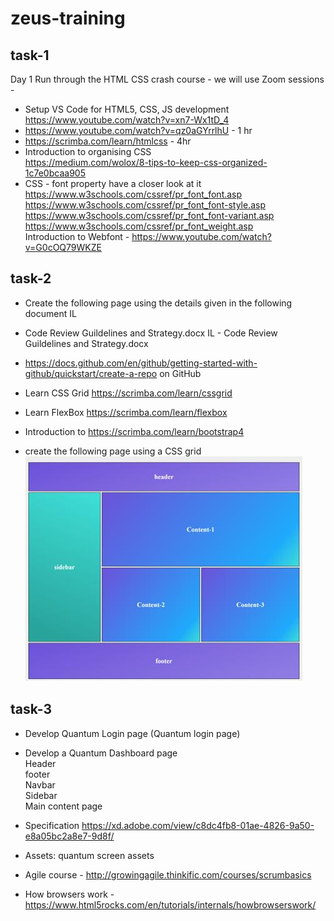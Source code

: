 # zeus-training

## task-1
Day 1 Run through the HTML CSS crash course - we will use Zoom sessions -  

- Setup VS Code for HTML5, CSS, JS development<br>
https://www.youtube.com/watch?v=xn7-Wx1tD_4 <br>
- https://www.youtube.com/watch?v=qz0aGYrrlhU  - 1 hr 
- https://scrimba.com/learn/htmlcss  - 4hr 
- Introduction to organising CSS  
https://medium.com/wolox/8-tips-to-keep-css-organized-1c7e0bcaa905 
- CSS - font property have a closer look at it<br> 
https://www.w3schools.com/cssref/pr_font_font.asp 
https://www.w3schools.com/cssref/pr_font_font-style.asp 
https://www.w3schools.com/cssref/pr_font_font-variant.asp 
https://www.w3schools.com/cssref/pr_font_weight.asp <br>
Introduction to Webfont - https://www.youtube.com/watch?v=G0cOQ79WKZE 

## task-2

- Create the following page using the details given in the following document IL 
- Code Review Guildelines and Strategy.docx
IL - Code Review Guildelines and Strategy.docx
- https://docs.github.com/en/github/getting-started-with-github/quickstart/create-a-repo on GitHub 
- Learn CSS Grid https://scrimba.com/learn/cssgrid 
- Learn FlexBox	https://scrimba.com/learn/flexbox 
- Introduction to https://scrimba.com/learn/bootstrap4  
 
- create the following page using a CSS grid  
 ![alt text](image.png)


## task-3
- Develop Quantum Login page (Quantum login page)
- Develop a Quantum Dashboard page <br>
Header<br>
footer<br>
Navbar<br>
Sidebar<br>
Main content page<br>
- Specification https://xd.adobe.com/view/c8dc4fb8-01ae-4826-9a50-e8a05bc2a8e7-9d8f/
- Assets: quantum screen assets
 
- Agile course - http://growingagile.thinkific.com/courses/scrumbasics
- How browsers work - https://www.html5rocks.com/en/tutorials/internals/howbrowserswork/